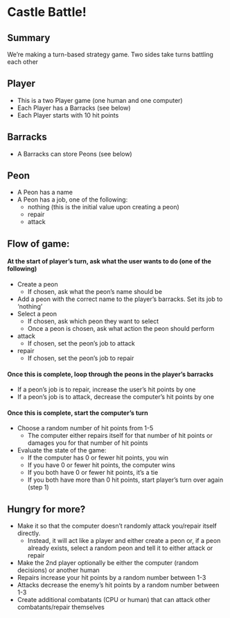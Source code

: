 # Castle Battle!
## Summary
We’re making a turn-based strategy game. Two sides take turns battling each other

## Player
* This is a two Player game (one human and one computer)
* Each Player has a Barracks (see below)
* Each Player starts with 10 hit points

## Barracks
* A Barracks can store Peons (see below)

## Peon
* A Peon has a name
* A Peon has a job, one of the following:
  * nothing (this is the initial value upon creating a peon)
  * repair
  * attack

## Flow of game:

#### At the start of player’s turn, ask what the user wants to do (one of the following)
* Create a peon
  * If chosen, ask what the peon’s name should be
* Add a peon with the correct name to the player’s barracks. Set its job to ‘nothing’
* Select a peon
  * If chosen, ask which peon they want to select
  * Once a peon is chosen, ask what action the peon should perform
* attack
  * If chosen, set the peon’s job to attack
* repair
  * If chosen, set the peon’s job to repair

#### Once this is complete, loop through the peons in the player’s barracks
* If a peon’s job is to repair, increase the user’s hit points by one
* If a peon’s job is to attack, decrease the computer’s hit points by one

#### Once this is complete, start the computer’s turn
* Choose a random number of hit points from 1-5
  * The computer either repairs itself for that number of hit points or damages you for that number of hit points
* Evaluate the state of the game:
  * If the computer has 0 or fewer hit points, you win
  * If you have 0 or fewer hit points, the computer wins
  * If you both have 0 or fewer hit points, it’s a tie
  * If you both have more than 0 hit points, start player’s turn over again (step 1)

## Hungry for more?
* Make it so that the computer doesn’t randomly attack you/repair itself directly. 
  * Instead, it will act like a player and either create a peon or, if a peon already exists, select a random peon and tell it to either attack or repair
* Make the 2nd player optionally be either the computer (random decisions) or another human
* Repairs increase your hit points by a random number between 1-3
* Attacks decrease the enemy’s hit points by a random number between 1-3
* Create additional combatants (CPU or human) that can attack other combatants/repair themselves


